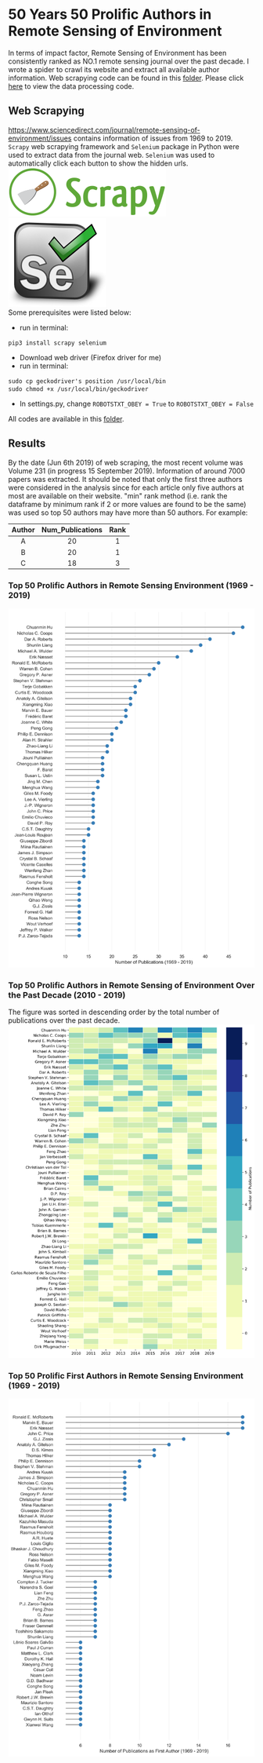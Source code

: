# 50 Years 50 Prolific Authors in Remote Sensing of Environment
In terms of impact factor, Remote Sensing of Environment has been consistently ranked as NO.1 remote sensing journal over the past decade. I wrote a spider to crawl its website and extract all available author information. Web scrapying code can be found in this [folder](https://github.com/RickWeng/web-scraping-rse/tree/master/rse). Please click [here](https://github.com/RickWeng/web-scraping-rse/blob/master/50years50authors-rse.ipynb) to view the data processing code. 
## Web Scrapying
https://www.sciencedirect.com/journal/remote-sensing-of-environment/issues contains information of issues from 1969 to 2019. 
`Scrapy` web scrapying framework and `Selenium` package in Python were used to extract data from the journal web. `Selenium` was used to automatically click each button to show the hidden urls.   
![](https://github.com/RickWeng/web-scraping-rse/blob/master/scrapylogo.png)    
![](https://github.com/RickWeng/web-scraping-rse/blob/master/seleniumlogo.png)    
Some prerequisites were listed below:   
* run in terminal: 
```
pip3 install scrapy selenium 
```
* Download web driver (Firefox driver for me)   
* run in terminal: 
```
sudo cp geckodriver's position /usr/local/bin
sudo chmod +x /usr/local/bin/geckodriver
```
* In settings.py, change `ROBOTSTXT_OBEY = True` to `ROBOTSTXT_OBEY = False`    

All codes are available in this [folder](https://github.com/RickWeng/web-scraping-rse/tree/master/rse).   
## Results
By the date (Jun 6th 2019) of web scraping, the most recent volume was Volume 231 (in progress 15 September 2019). Information of around 7000 papers was extracted. It should be noted that only the first three authors were considered in the analysis since for each article only five authors at most are available on their website. "min" rank method (i.e. rank the dataframe by minimum rank if 2 or more values are found to be the same) was used so top 50 authors may have more than 50 authors. For example:   

| Author | Num_Publications | Rank |
|:------:|:----------------:|:----:|
| A      | 20               | 1    |
| B      | 20               | 1    |
| C      | 18               | 3    |

### Top 50 Prolific Authors in Remote Sensing Environment (1969 - 2019)
![](https://github.com/RickWeng/web-scraping-rse/blob/master/figures/top-50-author.png)
### Top 50 Prolific Authors in Remote Sensing of Environment Over the Past Decade (2010 - 2019)
The figure was sorted in descending order by the total number of publications over the past decade.
![](https://github.com/RickWeng/web-scraping-rse/blob/master/figures/top-50-author-1019.png)
### Top 50 Prolific First Authors in Remote Sensing Environment (1969 - 2019)
![](https://github.com/RickWeng/web-scraping-rse/blob/master/figures/top-50-first-author.png)
